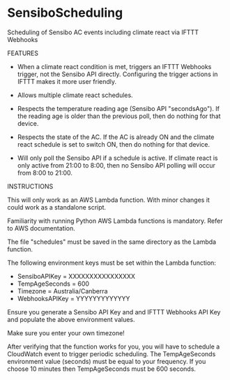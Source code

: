 # SensiboScheduling
Scheduling of Sensibo AC events including climate react via IFTTT Webhooks

FEATURES

* When a climate react condition is met, triggers an IFTTT Webhooks trigger, not the Sensibo API
  directly. Configuring the trigger actions in IFTTT makes it more user friendly.

* Allows multiple climate react schedules.

* Respects the temperature reading age (Sensibo API "secondsAgo"). If the reading age is older than
  the previous poll, then do nothing for that device.

* Respects the state of the AC. If the AC is already ON and the climate react schedule is set to
  switch ON, then do nothing for that device.

* Will only poll the Sensibo API if a schedule is active. If climate react is only active from
  21:00 to 8:00, then no Sensibo API polling will occur from 8:00 to 21:00.


INSTRUCTIONS

This will only work as an AWS Lambda function. With minor changes it could work as a standalone script.

Familiarity with running Python AWS Lambda functions is mandatory. Refer to AWS documentation.

The file "schedules" must be saved in the same directory as the Lambda function.

The following environment keys must be set within the Lambda function:
* SensiboAPIKey = XXXXXXXXXXXXXXXX
* TempAgeSeconds = 600
* Timezone = Australia/Canberra
* WebhooksAPIKey = YYYYYYYYYYYYY

Ensure you generate a Sensibo API Key and and IFTTT Webhooks API Key and populate the above
environment values.

Make sure you enter your own timezone!

After verifying that the function works for you, you will have to schedule a CloudWatch event to
trigger periodic scheduling. The TempAgeSeconds environment value (seconds) must be equal to your
frequency. If you choose 10 minutes then TempAgeSeconds must be 600 seconds.
